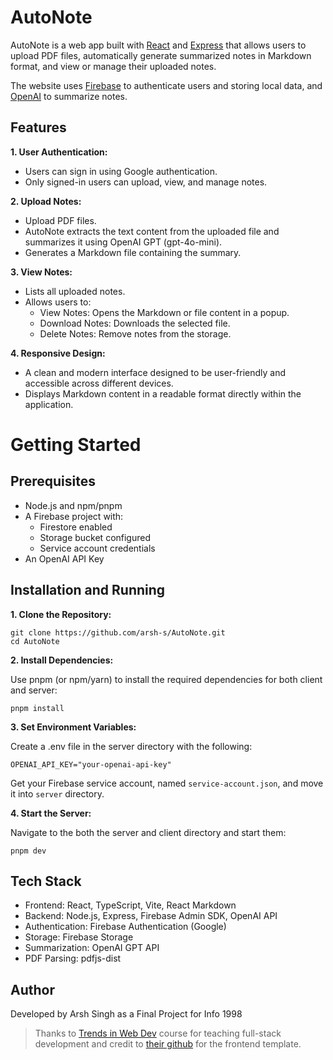 # AutoNote

AutoNote is a web app built with [React](https://react.dev/) and [Express](https://expressjs.com/) that allows users to upload PDF files, automatically generate summarized notes in Markdown format, and view or manage their uploaded notes.

The website uses [Firebase](https://firebase.google.com/) to authenticate users and storing local data, and [OpenAI](https://platform.openai.com/docs/overview) to summarize notes.

## Features

**1. User Authentication:**
- Users can sign in using Google authentication.
- Only signed-in users can upload, view, and manage notes.

**2. Upload Notes:**
- Upload PDF files.
- AutoNote extracts the text content from the uploaded file and summarizes it using OpenAI GPT (gpt-4o-mini).
- Generates a Markdown file containing the summary.

**3. View Notes:**
- Lists all uploaded notes.
- Allows users to:
    - View Notes: Opens the Markdown or file content in a popup.
    - Download Notes: Downloads the selected file.
    - Delete Notes: Remove notes from the storage.

**4. Responsive Design:**
- A clean and modern interface designed to be user-friendly and accessible across different devices.
- Displays Markdown content in a readable format directly within the application.


# Getting Started

## Prerequisites
- Node.js and npm/pnpm
- A Firebase project with:
    - Firestore enabled
    - Storage bucket configured
    - Service account credentials
- An OpenAI API Key


## Installation and Running

**1. Clone the Repository:**
```
git clone https://github.com/arsh-s/AutoNote.git
cd AutoNote
```
**2. Install Dependencies:**

Use pnpm (or npm/yarn) to install the required dependencies for both client and server:
```
pnpm install
```

**3. Set Environment Variables:**

Create a .env file in the server directory with the following:
```
OPENAI_API_KEY="your-openai-api-key"
```

Get your Firebase service account, named `service-account.json`, and move it into `server` directory.

**4. Start the Server:**

Navigate to the both the server and client directory and start them:
```
pnpm dev
```

## Tech Stack
- Frontend: React, TypeScript, Vite, React Markdown
- Backend: Node.js, Express, Firebase Admin SDK, OpenAI API
- Authentication: Firebase Authentication (Google)
- Storage: Firebase Storage
- Summarization: OpenAI GPT API
- PDF Parsing: pdfjs-dist

## Author

Developed by Arsh Singh as a Final Project for Info 1998

> Thanks to [Trends in Web Dev](https://webdev.cornelldti.org/) course for teaching full-stack development and credit to [their github](https://github.com/cornell-dti/trends-mono/tree/main/frontend-starter) for the frontend template.
